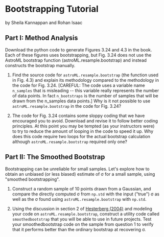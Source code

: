 # Bootstrapping Tutorial
by Sheila Kannappan and Rohan Isaac

## Part I: Method Analysis

Download the python code to generate Figures 3.24 and 4.3 in the book. Each of these figures uses bootstrapping, but Fig. 3.24 does not use the AstroML bootstrap function (astroML.resample.bootstrap) and instead constructs the bootstrap manually.

1. Find the source code for `astroML.resample.bootstrap` (the function used in Fig. 4.3) and explain its methodology compared to the methodology in the code for Fig. 3.24. [CAREFUL: The code uses a variable name `n_samples` that is misleading -- this variable really represents the number of data points. In fact `n_bootstraps` is the number of samples that will be drawn from the n_samples data points.] Why is it not possible to use `astroML.resample.bootstrap` in the code for Fig. 3.24?

2. The code for Fig. 3.24 contains some sloppy coding that we have encouraged you to avoid. Download and revise it to follow better coding principles. At this point you may be tempted (as your instructors were) to try to reduce the amount of looping in the code to speed it up. Why does this code require two loops for the actual bootstrap calculation although `astroML.resample.bootstrap` required only one?

## Part II: The Smoothed Bootstrap

Bootstrapping can be unreliable for small samples. Let's explore how to obtain an unbiased (or less biased) estimate of &sigma; for a small sample, using "smoothed bootstrapping".

1. Construct a random sample of 10 points drawn from a Gaussian, and compare the directly computed &sigma; from `np.std` with the input ("true") &sigma; as well as the &sigma; found using `astroML.resample.bootstrap` with `np.std`.

2. Using the discussion in section 2 of [Hesterberg (2004)](https://github.com/galastrostats/general/blob/master/JSM04-bootknife.pdf) and modeling your code on `astroML.resample.bootstrap`, construct a utility code called `smoothedbootstrap` that you will be able to use in future projects. Test your smoothedbootstrap code on the sample from question 1 to verify that it performs better than the ordinary bootstrap at recovering &sigma;.
